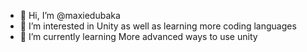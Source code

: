 - 👋 Hi, I’m @maxiedubaka
- 👀 I’m interested in Unity as well as learning more coding languages
- 🌱 I’m currently learning More advanced ways to use unity
<!---
maxiedubaka/maxiedubaka is a ✨ special ✨ repository because its `README.md` (this file) appears on your GitHub profile.
You can click the Preview link to take a look at your changes.
--->
